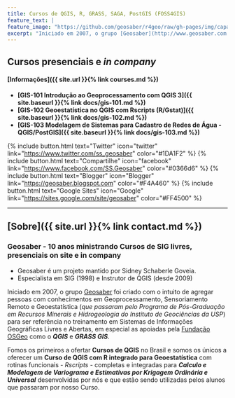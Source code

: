```yaml
---
title: Cursos de QGIS, R, GRASS, SAGA, PostGIS (FOSS4GIS)
feature_text: |
feature_image: "https://github.com/geosaber/r4geo/raw/gh-pages/img/capa_geosaber.jpg"
excerpt: "Iniciado em 2007, o grupo [Geosaber](http://www.geosaber.com.br) foi criado com o intuito de ser referência em Sistemas de Informações Geográficas Livres e Abertas, em especial nas geotecnologias suportadas pela [Fundação OSGeo](http://www.osgeo.org) como o ***QGIS*** e ***GRASS GIS***."
---
```

## Cursos presenciais e *in company*
#### [Informações]({{ site.url }}{% link courses.md %})
- **[GIS-101 Introdução ao Geoprocessamento com QGIS 3]({{ site.baseurl }}{% link docs/gis-101.md %})**
- **[GIS-102 Geoestatística no QGIS com Rscripts (R/Gstat)]({{ site.baseurl }}{% link docs/gis-102.md %})**
- **[GIS-103 Modelagem de Sistemas para Cadastro de Redes de Água - QGIS/PostGIS]({{ site.baseurl }}{% link docs/gis-103.md %})**

{% include button.html text="Twitter" icon="twitter" link="https://www.twitter.com/ss_geosaber" color="#1DA1F2" %} {% include button.html text="Compartilhe" icon="facebook" link="https://www.facebook.com/SS.Geosaber" color="#0366d6" %} {% include button.html text="Blogger" icon="Blogger" link="https://geosaber.blogspot.com" color="#F4A460" %} {% include button.html text="Google Sites" icon="Google" link="https://sites.google.com/site/geosaber" color="#FF4500" %}

---
## [Sobre]({{ site.url }}{% link contact.md %})
### Geosaber - 10 anos ministrando Cursos de SIG livres, presenciais on site e in company
- Geosaber é um projeto mantido por Sidney Schaberle Goveia.
- Especialista em SIG (1998) e Instrutor de QGIS (desde 2009)

Iniciado em 2007, o grupo [Geosaber](http://www.geosaber.com.br) foi criado com o intuito de agregar pessoas com conhecimentos em Geoprocessamento, Sensoriamento Remoto e Geoestatística (*que passaram pelo Programa de Pós-Graduação em Recursos Minerais e Hidrogeologia do Instituto de Geociências da USP*) para ser referência no treinamento em Sistemas de Informações Geográficas Livres e Abertas, em especial as apoiadas pela [Fundação OSGeo](http://www.osgeo.org) como o ***QGIS*** e ***GRASS GIS***.

Fomos os primeiros a ofertar **Cursos de QGIS** no Brasil e somos os únicos a oferecer um **Curso de QGIS com R integrado para Geoestatística** com rotinas funcionais - *Rscripts* - completas e integradas para ***Calculo e Modelagem de Variograma e Estimativas por Krigagem Ordinária e Universal*** desenvolvidas por nós e que estão sendo utilizadas pelos alunos que passaram por nosso Curso.

